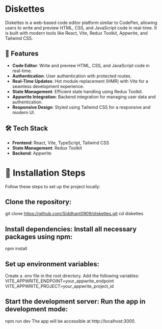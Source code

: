 # Diskettes

Diskettes is a web-based code editor platform similar to CodePen, allowing users to write and preview HTML, CSS, and JavaScript code in real-time. It is built with modern tools like React, Vite, Redux Toolkit, Appwrite, and Tailwind CSS.

## 🚀 Features

- **Code Editor**: Write and preview HTML, CSS, and JavaScript code in real-time.
- **Authentication**: User authentication with protected routes.
- **Real-Time Updates**: Hot module replacement (HMR) with Vite for a seamless development experience.
- **State Management**: Efficient state handling using Redux Toolkit.
- **Appwrite Integration**: Backend integration for managing user data and authentication.
- **Responsive Design**: Styled using Tailwind CSS for a responsive and modern UI.

## 🛠️ Tech Stack

- **Frontend**: React, Vite, TypeScript, Tailwind CSS
- **State Management**: Redux Toolkit
- **Backend**: Appwrite

# 🚧 Installation Steps

Follow these steps to set up the project locally:

## Clone the repository:
   git clone https://github.com/Siddhant0909/diskettes.git
   cd diskettes

## Install dependencies: Install all necessary packages using npm:
   npm install

## Set up environment variables:
  Create a .env file in the root directory.
  Add the following variables:
  VITE_APPWRITE_ENDPOINT=your_appwrite_endpoint
  VITE_APPWRITE_PROJECT=your_appwrite_project_id

## Start the development server: Run the app in development mode:
  npm run dev
  The app will be accessible at http://localhost:3000.
